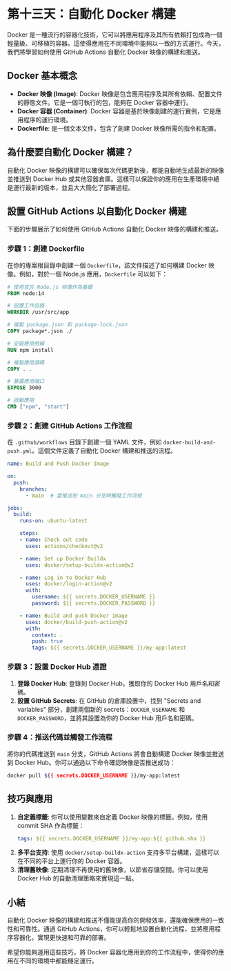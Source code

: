 # 第十三天：**自動化 Docker 構建**

Docker 是一種流行的容器化技術，它可以將應用程序及其所有依賴打包成為一個輕量級、可移植的容器。這使得應用在不同環境中能夠以一致的方式運行。今天，我們將學習如何使用 GitHub Actions 自動化 Docker 映像的構建和推送。

## **Docker 基本概念**

- **Docker 映像 (Image)**: Docker 映像是包含應用程序及其所有依賴、配置文件的靜態文件。它是一個可執行的包，能夠在 Docker 容器中運行。
- **Docker 容器 (Container)**: Docker 容器是基於映像創建的運行實例，它是應用程序的運行環境。
- **Dockerfile**: 是一個文本文件，包含了創建 Docker 映像所需的指令和配置。

## **為什麼要自動化 Docker 構建？**
自動化 Docker 映像的構建可以確保每次代碼更新後，都能自動地生成最新的映像並推送到 Docker Hub 或其他容器倉庫。這樣可以保證你的應用在生產環境中總是運行最新的版本，並且大大簡化了部署過程。

## **設置 GitHub Actions 以自動化 Docker 構建**

下面的步驟展示了如何使用 GitHub Actions 自動化 Docker 映像的構建和推送。

### **步驟 1：創建 Dockerfile**

在你的專案根目錄中創建一個 `Dockerfile`，該文件描述了如何構建 Docker 映像。例如，對於一個 Node.js 應用，`Dockerfile` 可以如下：

```Dockerfile
# 使用官方 Node.js 映像作為基礎
FROM node:14

# 設置工作目錄
WORKDIR /usr/src/app

# 複製 package.json 和 package-lock.json
COPY package*.json ./

# 安裝應用依賴
RUN npm install

# 複製應用源碼
COPY . .

# 暴露應用端口
EXPOSE 3000

# 啟動應用
CMD ["npm", "start"]
```

### **步驟 2：創建 GitHub Actions 工作流程**

在 `.github/workflows` 目錄下創建一個 YAML 文件，例如 `docker-build-and-push.yml`。這個文件定義了自動化 Docker 構建和推送的流程。

```yaml
name: Build and Push Docker Image

on:
  push:
    branches:
      - main  # 當推送到 main 分支時觸發工作流程

jobs:
  build:
    runs-on: ubuntu-latest

    steps:
    - name: Check out code
      uses: actions/checkout@v2

    - name: Set up Docker Buildx
      uses: docker/setup-buildx-action@v2

    - name: Log in to Docker Hub
      uses: docker/login-action@v2
      with:
        username: ${{ secrets.DOCKER_USERNAME }}
        password: ${{ secrets.DOCKER_PASSWORD }}

    - name: Build and push Docker image
      uses: docker/build-push-action@v2
      with:
        context: .
        push: true
        tags: ${{ secrets.DOCKER_USERNAME }}/my-app:latest
```

### **步驟 3：設置 Docker Hub 憑證**

1. **登錄 Docker Hub**: 登錄到 Docker Hub，獲取你的 Docker Hub 用戶名和密碼。
2. **設置 GitHub Secrets**: 在 GitHub 的倉庫設置中，找到 "Secrets and variables" 部分，創建兩個新的 secrets：`DOCKER_USERNAME` 和 `DOCKER_PASSWORD`，並將其設置為你的 Docker Hub 用戶名和密碼。

### **步驟 4：推送代碼並觸發工作流程**

將你的代碼推送到 `main` 分支，GitHub Actions 將會自動構建 Docker 映像並推送到 Docker Hub。你可以通過以下命令確認映像是否推送成功：

```bash
docker pull ${{ secrets.DOCKER_USERNAME }}/my-app:latest
```

## **技巧與應用**

1. **自定義標籤**: 你可以使用變數來自定義 Docker 映像的標籤。例如，使用 commit SHA 作為標籤：
   ```yaml
   tags: ${{ secrets.DOCKER_USERNAME }}/my-app:${{ github.sha }}
   ```
2. **多平台支持**: 使用 `docker/setup-buildx-action` 支持多平台構建，這樣可以在不同的平台上運行你的 Docker 容器。
3. **清理舊映像**: 定期清理不再使用的舊映像，以節省存儲空間。你可以使用 Docker Hub 的自動清理策略來實現這一點。

## **小結**

自動化 Docker 映像的構建和推送不僅能提高你的開發效率，還能確保應用的一致性和可靠性。通過 GitHub Actions，你可以輕鬆地設置自動化流程，並將應用程序容器化，實現更快速和可靠的部署。

希望你能夠運用這些技巧，將 Docker 容器化應用到你的工作流程中，使得你的應用在不同的環境中都能穩定運行。